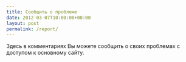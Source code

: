 ```yaml
---
title: Сообщить о проблеме
date: 2012-03-07T10:00:00+00:00
layout: post
permalink: /report/
---
```


Здесь в комментариях Вы можете сообщить о своих проблемах с доступом к основному сайту.
